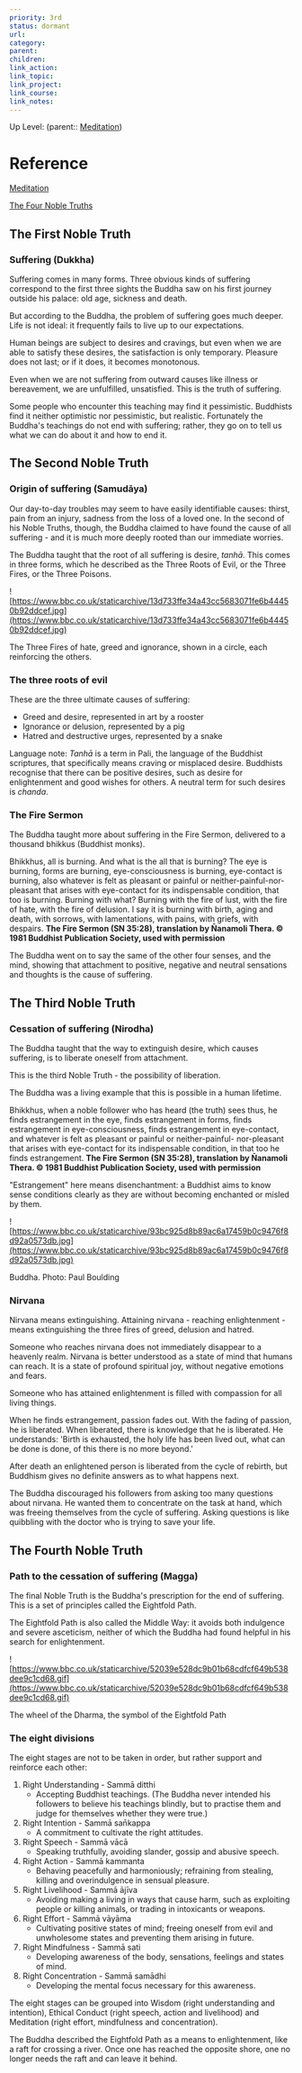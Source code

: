 ```yaml
---
priority: 3rd
status: dormant
url: 
category: 
parent: 
children: 
link_action: 
link_topic: 
link_project: 
link_course: 
link_notes: 
---
```

Up Level: (parent:: [Meditation](Meditation.md))


# Reference 

[Meditation](https://www.bbc.co.uk/religion/religions/buddhism/customs/meditation_1.shtml)

[The Four Noble Truths](https://www.bbc.co.uk/religion/religions/buddhism/beliefs/fournobletruths_1.shtml)

## The First Noble Truth

### Suffering (Dukkha)

Suffering comes in many forms. Three obvious kinds of suffering correspond to the first three sights the Buddha saw on his first journey outside his palace: old age, sickness and death.

But according to the Buddha, the problem of suffering goes much deeper. Life is not ideal: it frequently fails to live up to our expectations.

Human beings are subject to desires and cravings, but even when we are able to satisfy these desires, the satisfaction is only temporary. Pleasure does not last; or if it does, it becomes monotonous.

Even when we are not suffering from outward causes like illness or bereavement, we are unfulfilled, unsatisfied. This is the truth of suffering.

Some people who encounter this teaching may find it pessimistic. Buddhists find it neither optimistic nor pessimistic, but realistic. Fortunately the Buddha's teachings do not end with suffering; rather, they go on to tell us what we can do about it and how to end it.

## The Second Noble Truth

### Origin of suffering (Samudāya)

Our day-to-day troubles may seem to have easily identifiable causes: thirst, pain from an injury, sadness from the loss of a loved one. In the second of his Noble Truths, though, the Buddha claimed to have found the cause of all suffering - and it is much more deeply rooted than our immediate worries.

The Buddha taught that the root of all suffering is desire, *tanhā*. This comes in three forms, which he described as the Three Roots of Evil, or the Three Fires, or the Three Poisons.

![https://www.bbc.co.uk/staticarchive/13d733ffe34a43cc5683071fe6b44450b92ddcef.jpg](https://www.bbc.co.uk/staticarchive/13d733ffe34a43cc5683071fe6b44450b92ddcef.jpg)

The Three Fires of hate, greed and ignorance, shown in a circle, each reinforcing the others. 

### The three roots of evil

These are the three ultimate causes of suffering:

- Greed and desire, represented in art by a rooster
- Ignorance or delusion, represented by a pig
- Hatred and destructive urges, represented by a snake

Language note: *Tanhā* is a term in Pali, the language of the Buddhist scriptures, that specifically means craving or misplaced desire. Buddhists recognise that there can be positive desires, such as desire for enlightenment and good wishes for others. A neutral term for such desires is *chanda*.

### The Fire Sermon

The Buddha taught more about suffering in the Fire Sermon, delivered to a thousand bhikkus (Buddhist monks).

Bhikkhus, all is burning. And what is the all that is burning?
The eye is burning, forms are burning, eye-consciousness is burning, eye-contact is burning, also whatever is felt as pleasant or painful or neither-painful-nor-pleasant that arises with eye-contact for its indispensable condition, that too is burning. Burning with what? Burning with the fire of lust, with the fire of hate, with the fire of delusion. I say it is burning with birth, aging and death, with sorrows, with lamentations, with pains, with griefs, with despairs.
**The Fire Sermon (SN 35:28), translation by N̄anamoli Thera. © 1981 Buddhist Publication Society, used with permission**

The Buddha went on to say the same of the other four senses, and the mind, showing that attachment to positive, negative and neutral sensations and thoughts is the cause of suffering.

## The Third Noble Truth

### Cessation of suffering (Nirodha)

The Buddha taught that the way to extinguish desire, which causes suffering, is to liberate oneself from attachment.

This is the third Noble Truth - the possibility of liberation.

The Buddha was a living example that this is possible in a human lifetime.

Bhikkhus, when a noble follower who has heard (the truth) sees thus, he finds estrangement in the eye, finds estrangement in forms, finds estrangement in eye-consciousness, finds estrangement in eye-contact, and whatever is felt as pleasant or painful or neither-painful- nor-pleasant that arises with eye-contact for its indispensable condition, in that too he finds estrangement.
**The Fire Sermon (SN 35:28), translation by N̄anamoli Thera. © 1981 Buddhist Publication Society, used with permission**

"Estrangement" here means disenchantment: a Buddhist aims to know sense conditions clearly as they are without becoming enchanted or misled by them.

![https://www.bbc.co.uk/staticarchive/93bc925d8b89ac6a17459b0c9476f8d92a0573db.jpg](https://www.bbc.co.uk/staticarchive/93bc925d8b89ac6a17459b0c9476f8d92a0573db.jpg)

Buddha. Photo: Paul Boulding

### Nirvana

Nirvana means extinguishing. Attaining nirvana - reaching enlightenment - means extinguishing the three fires of greed, delusion and hatred.

Someone who reaches nirvana does not immediately disappear to a heavenly realm. Nirvana is better understood as a state of mind that humans can reach. It is a state of profound spiritual joy, without negative emotions and fears.

Someone who has attained enlightenment is filled with compassion for all living things.

When he finds estrangement, passion fades out. With the fading of passion, he is liberated. When liberated, there is knowledge that he is liberated. He understands: 'Birth is exhausted, the holy life has been lived out, what can be done is done, of this there is no more beyond.'

After death an enlightened person is liberated from the cycle of rebirth, but Buddhism gives no definite answers as to what happens next.

The Buddha discouraged his followers from asking too many questions about nirvana. He wanted them to concentrate on the task at hand, which was freeing themselves from the cycle of suffering. Asking questions is like quibbling with the doctor who is trying to save your life.

## The Fourth Noble Truth

### Path to the cessation of suffering (Magga)

The final Noble Truth is the Buddha's prescription for the end of suffering. This is a set of principles called the Eightfold Path.

The Eightfold Path is also called the Middle Way: it avoids both indulgence and severe asceticism, neither of which the Buddha had found helpful in his search for enlightenment.

![https://www.bbc.co.uk/staticarchive/52039e528dc9b01b68cdfcf649b538dee9c1cd68.gif](https://www.bbc.co.uk/staticarchive/52039e528dc9b01b68cdfcf649b538dee9c1cd68.gif)

The wheel of the Dharma, the symbol of the Eightfold Path

### The eight divisions

The eight stages are not to be taken in order, but rather support and reinforce each other:

1. Right Understanding - Sammā ditthi
    - Accepting Buddhist teachings. (The Buddha never intended his followers to believe his teachings blindly, but to practise them and judge for themselves whether they were true.)
2. Right Intention - Sammā san̄kappa
    - A commitment to cultivate the right attitudes.
3. Right Speech - Sammā vācā
    - Speaking truthfully, avoiding slander, gossip and abusive speech.
4. Right Action - Sammā kammanta
    - Behaving peacefully and harmoniously; refraining from stealing, killing and overindulgence in sensual pleasure.
5. Right Livelihood - Sammā ājīva
    - Avoiding making a living in ways that cause harm, such as exploiting people or killing animals, or trading in intoxicants or weapons.
6. Right Effort - Sammā vāyāma
    - Cultivating positive states of mind; freeing oneself from evil and unwholesome states and preventing them arising in future.
7. Right Mindfulness - Sammā sati
    - Developing awareness of the body, sensations, feelings and states of mind.
8. Right Concentration - Sammā samādhi
    - Developing the mental focus necessary for this awareness.

The eight stages can be grouped into Wisdom (right understanding and intention), Ethical Conduct (right speech, action and livelihood) and Meditation (right effort, mindfulness and concentration).

The Buddha described the Eightfold Path as a means to enlightenment, like a raft for crossing a river. Once one has reached the opposite shore, one no longer needs the raft and can leave it behind.